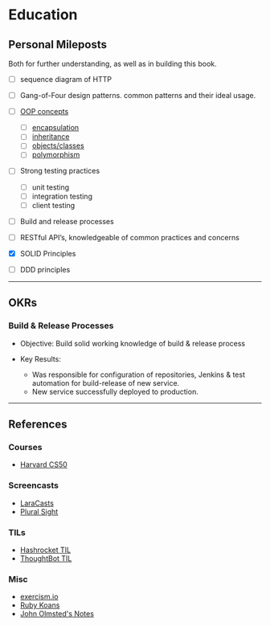 # Education

## Personal Mileposts

Both for further understanding, as well as in building this book.

-   [ ] sequence diagram of HTTP

-   [ ] Gang-of-Four design patterns. common patterns and their ideal usage.

-   [ ] [OOP concepts](../design/oop.md)

    -   [ ] [encapsulation](../design/oop.md#encapsulation)
    -   [ ] [inheritance](../design/oop.md#inheritance)
    -   [ ] [objects/classes](../design/oop.md#classes)
    -   [ ] [polymorphism](../design/oop.md#polymorphism)

-   [ ] Strong testing practices

    -   [ ] unit testing
    -   [ ] integration testing
    -   [ ] client testing

-   [ ] Build and release processes

-   [ ] RESTful API’s, knowledgeable of common practices and concerns

-   [x] SOLID Principles

-   [ ] DDD principles

---

## OKRs

### Build & Release Processes

-   Objective: Build solid working knowledge of build & release process

-   Key Results:

    -   Was responsible for configuration of repositories, Jenkins & test automation for build-release of new service.
    -   New service successfully deployed to production.

---

## References

### Courses

-   [Harvard CS50](./harvard_cs50.md)

### Screencasts

-   [LaraCasts](https://laracasts.com)
-   [Plural Sight](https://www.pluralsight.com)

### TILs

-   [Hashrocket TIL](https://til.hashrocket.com)
-   [ThoughtBot TIL](https://github.com/thoughtbot/til)

### Misc

-   [exercism.io](http://exercism.io)
-   [Ruby Koans](http://rubykoans.com)
-   [John Olmsted's Notes](https://github.com/qsymmachus/notes)
